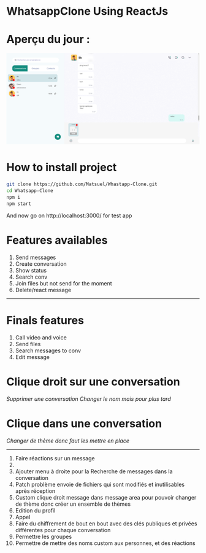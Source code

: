 # WhatsappClone Using ReactJs

# Aperçu du jour :

![Preview](./src/assets/preview.png)

# How to install project

```bash
git clone https://github.com/Matsuel/Whastapp-Clone.git
cd Whatsapp-Clone
npm i
npm start 
```

And now go on http://localhost:3000/ for test app

# Features availables

<ol>
    <li>Send messages</li>
    <li>Create conversation</li>
    <li>Show status</li>
    <li>Search conv</li>
    <li>Join files but not send for the moment</li>
    <li>Delete/react message</li>
</ol>

---

# Finals features

<ol>
    <li>Call video and voice</li>
    <li>Send files</li>
    <li>Search messages to conv</li>
    <li>Edit message</li>
</ol>

# Clique droit sur une conversation 

*Supprimer une conversation*
*Changer le nom mais pour plus tard*

# Clique dans une conversation

*Changer de thème donc faut les mettre en place*

---

<ol>
<li>Faire réactions sur un message</li>
<li></li>
<li>Ajouter menu à droite pour la Recherche de messages dans la conversation</li>
<li>Patch problème envoie de fichiers qui sont modifiés et inutilisables après réception</li>
<li>Custom clique droit message dans message area pour pouvoir changer de thème donc créer un ensemble de thèmes</li>
<li>Edition du profil</li>
<li>Appel</li>
<li>Faire du chiffrement de bout en bout avec des clés publiques et privées différentes pour chaque conversation</li>
<li>Permettre les groupes</li>
<li>Permettre de mettre des noms custom aux personnes, et des réactions</li>
</ol>